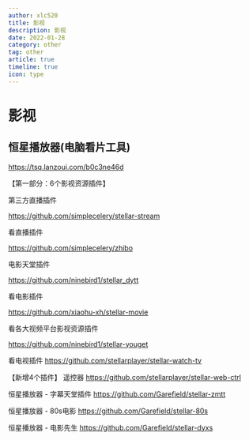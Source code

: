 ```yaml
---
author: xlc520
title: 影视
description: 影视
date: 2022-01-28
category: other
tag: other
article: true
timeline: true
icon: type
---
```

# 影视

## 恒星播放器(电脑看片工具)

https://tsq.lanzoui.com/b0c3ne46d

【第一部分：6个影视资源插件】

第三方直播插件

https://github.com/simplecelery/stellar-stream

看直播插件

https://github.com/simplecelery/zhibo

电影天堂插件

https://github.com/ninebird1/stellar_dytt

看电影插件

https://github.com/xiaohu-xh/stellar-movie

看各大视频平台影视资源插件

https://github.com/ninebird1/stellar-youget

看电视插件
https://github.com/stellarplayer/stellar-watch-tv

【新增4个插件】
遥控器
https://github.com/stellarplayer/stellar-web-ctrl

恒星播放器 - 字幕天堂插件
https://github.com/Garefield/stellar-zmtt

恒星播放器 - 80s电影
https://github.com/Garefield/stellar-80s

恒星播放器 - 电影先生
https://github.com/Garefield/stellar-dyxs